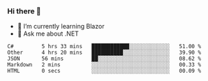 ### Hi there 👋

- 🌱 I’m currently learning Blazor
- 💬 Ask me about .NET

<!--START_SECTION:waka-->
```text
C#         5 hrs 33 mins   ████████████░░░░░░░░░░░░░   51.00 % 
Other      4 hrs 20 mins   ██████████░░░░░░░░░░░░░░░   39.90 % 
JSON       56 mins         ██░░░░░░░░░░░░░░░░░░░░░░░   08.62 % 
Markdown   2 mins          ░░░░░░░░░░░░░░░░░░░░░░░░░   00.33 % 
HTML       0 secs          ░░░░░░░░░░░░░░░░░░░░░░░░░   00.09 %
```
<!--END_SECTION:waka-->